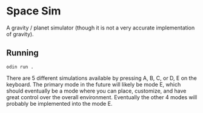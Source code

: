 # Space Sim
A gravity / planet simulator (though it is not a very accurate implementation of gravity).

## Running
```
odin run .
```

There are 5 different simulations available by pressing A, B, C, or D, E on the keyboard.
The primary mode in the future will likely be mode E, which should eventually be a mode where you can place, customize, and have great control over the overall environment.
Eventually the other 4 modes will probably be implemented into the mode E.
